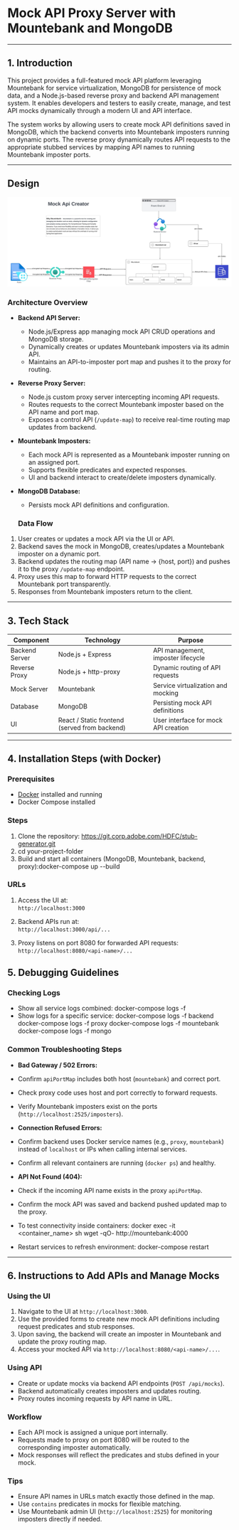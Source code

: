 # Mock API Proxy Server with Mountebank and MongoDB

---

## 1. Introduction

This project provides a full-featured mock API platform leveraging Mountebank for service virtualization, MongoDB for persistence of mock data, and a Node.js-based reverse proxy and backend API management system. It enables developers and testers to easily create, manage, and test API mocks dynamically through a modern UI and API interface.

The system works by allowing users to create mock API definitions saved in MongoDB, which the backend converts into Mountebank imposters running on dynamic ports. The reverse proxy dynamically routes API requests to the appropriate stubbed services by mapping API names to running Mountebank imposter ports.

---


## Design

![Design](image/Design.jpeg)

### Architecture Overview

- **Backend API Server:**  
  - Node.js/Express app managing mock API CRUD operations and MongoDB storage.  
  - Dynamically creates or updates Mountebank imposters via its admin API.  
  - Maintains an API-to-imposter port map and pushes it to the proxy for routing.

- **Reverse Proxy Server:**  
  - Node.js custom proxy server intercepting incoming API requests.  
  - Routes requests to the correct Mountebank imposter based on the API name and port map.  
  - Exposes a control API (`/update-map`) to receive real-time routing map updates from backend.

- **Mountebank Imposters:**  
  - Each mock API is represented as a Mountebank imposter running on an assigned port.  
  - Supports flexible predicates and expected responses.  
  - UI and backend interact to create/delete imposters dynamically.

- **MongoDB Database:**  
  - Persists mock API definitions and configuration.

  ### Data Flow

1. User creates or updates a mock API via the UI or API.  
2. Backend saves the mock in MongoDB, creates/updates a Mountebank imposter on a dynamic port.  
3. Backend updates the routing map (API name → {host, port}) and pushes it to the proxy `/update-map` endpoint.  
4. Proxy uses this map to forward HTTP requests to the correct Mountebank port transparently.  
5. Responses from Mountebank imposters return to the client.

---

## 3. Tech Stack

| Component        | Technology                | Purpose                                  |
|------------------|---------------------------|------------------------------------------|
| Backend Server   | Node.js + Express         | API management, imposter lifecycle       |
| Reverse Proxy    | Node.js + http-proxy      | Dynamic routing of API requests           |
| Mock Server      | Mountebank                | Service virtualization and mocking        |
| Database        | MongoDB                   | Persisting mock API definitions           |
| UI              | React / Static frontend (served from backend) | User interface for mock API creation |

---

## 4. Installation Steps (with Docker)

### Prerequisites

- [Docker](https://docs.docker.com/get-docker/) installed and running
- Docker Compose installed

### Steps

1. Clone the repository: https://git.corp.adobe.com/HDFC/stub-generator.git
2. cd your-project-folder
3. Build and start all containers (MongoDB, Mountebank, backend, proxy):docker-compose up --build

### URLs

1. Access the UI at:  
`http://localhost:3000`

2. Backend APIs run at:  
`http://localhost:3000/api/...`  

3. Proxy listens on port 8080 for forwarded API requests:  
`http://localhost:8080/<api-name>/...`


## 5. Debugging Guidelines

### Checking Logs

- Show all service logs combined: docker-compose logs -f
- Show logs for a specific service:
docker-compose logs -f backend
docker-compose logs -f proxy
docker-compose logs -f mountebank
docker-compose logs -f mongo


### Common Troubleshooting Steps

- **Bad Gateway / 502 Errors:**  
- Confirm `apiPortMap` includes both host (`mountebank`) and correct port.  
- Check proxy code uses host and port correctly to forward requests.  
- Verify Mountebank imposters exist on the ports (`http://localhost:2525/imposters`).

- **Connection Refused Errors:**  
- Confirm backend uses Docker service names (e.g., `proxy`, `mountebank`) instead of `localhost` or IPs when calling internal services.  
- Confirm all relevant containers are running (`docker ps`) and healthy.

- **API Not Found (404):**  
- Check if the incoming API name exists in the proxy `apiPortMap`.  
- Confirm the mock API was saved and backend pushed updated map to the proxy.

- To test connectivity inside containers:
docker exec -it <container_name> sh
wget -qO- http://mountebank:4000


- Restart services to refresh environment:
docker-compose restart


---

## 6. Instructions to Add APIs and Manage Mocks

### Using the UI

1. Navigate to the UI at `http://localhost:3000`.
2. Use the provided forms to create new mock API definitions including request predicates and stub responses.
3. Upon saving, the backend will create an imposter in Mountebank and update the proxy routing map.
4. Access your mocked API via `http://localhost:8080/<api-name>/...`.

### Using API

- Create or update mocks via backend API endpoints (`POST /api/mocks`).
- Backend automatically creates imposters and updates routing.
- Proxy routes incoming requests by API name in URL.

### Workflow

- Each API mock is assigned a unique port internally.
- Requests made to proxy on port 8080 will be routed to the corresponding imposter automatically.
- Mock responses will reflect the predicates and stubs defined in your mock.

### Tips

- Ensure API names in URLs match exactly those defined in the map.
- Use `contains` predicates in mocks for flexible matching.
- Use Mountebank admin UI (`http://localhost:2525`) for monitoring imposters directly if needed.


